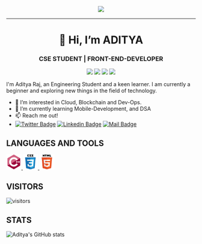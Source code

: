 <p align="center">
  <img src="https://github.com/thompsonemerson/thompsonemerson/raw/master/cover-thompson.png" height="200"/>
</p>
<hr>

<h1 align="center">👋 Hi, I’m ADITYA</h1>
<h3 align="center">CSE STUDENT | FRONT-END-DEVELOPER</h3>
<p align="center">
<img src="https://img.shields.io/badge/Age-18-blue" />
  <img src="https://img.shields.io/badge/Focus-Web%20Develpoment And CP-brightgreen" />
  <img src="https://img.shields.io/badge/Lives-India-success" />
  <img src="https://img.shields.io/badge/Languages-English-brightgreen" />
</p>

I'm Aditya Raj, an Engineering Student and a keen learner. I am currently a beginner and exploring new things in the field of technology.
- 👀 I’m interested in Cloud, Blockchain and Dev-Ops.
- 🌱 I’m currently learning Mobile-Development,  and DSA
- 📫 Reach me out!
- [![Twitter Badge](https://img.shields.io/badge/-@iadiraj-1ca0f1?style=flat&labelColor=1ca0f1&logo=twitter&logoColor=white&link=https://twitter.com/Ipenywis)](https://twitter.com/iadiraj)  [![Linkedin Badge](https://img.shields.io/badge/-iadiraj-0e76a8?style=flat&labelColor=0e76a8&logo=linkedin&logoColor=white)](https://www.linkedin.com/in/iadiraj/)  [![Mail Badge](https://img.shields.io/badge/-developer.rajaditya-c0392b?style=flat&labelColor=c0392b&logo=gmail&logoColor=white)](mailto:developer.rajaditya@gmail.com)

## LANGUAGES AND TOOLS
<p align="left"><a href="https://www.w3schools.com/cpp/" target="_blank"> <img src="https://raw.githubusercontent.com/devicons/devicon/master/icons/cplusplus/cplusplus-original.svg" alt="cplusplus" width="40" height="40"/> </a> <a href="https://www.w3schools.com/css/" target="_blank"> <img src="https://raw.githubusercontent.com/devicons/devicon/master/icons/css3/css3-original-wordmark.svg" alt="css3" width="40" height="40"/> </a> <a href="https://www.w3.org/html/" target="_blank"> <img src="https://raw.githubusercontent.com/devicons/devicon/master/icons/html5/html5-original-wordmark.svg" alt="html5" width="40" height="40"/> </a> <a href="https://developer.mozilla.org/en-US/docs/Web/JavaScript" target="_blank"></a> </p>

## VISITORS
![visitors](https://visitor-badge.glitch.me/badge?page_id=iadiraj.iadiraj)

## STATS
![Aditya's GitHub stats](https://github-readme-stats.vercel.app/api?username=iadiraj&show_icons=true&theme=radical)
<!---
iadiraj/iadiraj is a ✨ special ✨ repository because its `README.md` (this file) appears on your GitHub profile.
You can click the Preview link to take a look at your changes.
--->
